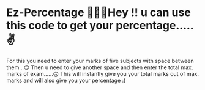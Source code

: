# Ez-Percentage 🙋🏻‍♂️Hey !! u can use this code to get your percentage.....✌️
For this you need to enter your marks of five subjects with space between them...😌
Then u need to give another space and then enter the total max. marks of exam......🙃
This will instantly give you your total marks out of max. marks and will also give you your percentage :)
